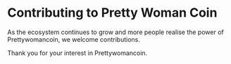 Contributing to Pretty Woman Coin
===========================

As the ecosystem continues to grow and more people realise the power of Prettywomancoin, we welcome contributions.

Thank you for your interest in Prettywomancoin.
